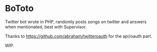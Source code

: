 # BoToto
Twitter bot wrote in PHP, randomly posts songs on twitter and answers when mentionated, best with Supervisor.

Thanks to https://github.com/abraham/twitteroauth for the api/oauth part.

WIP.
